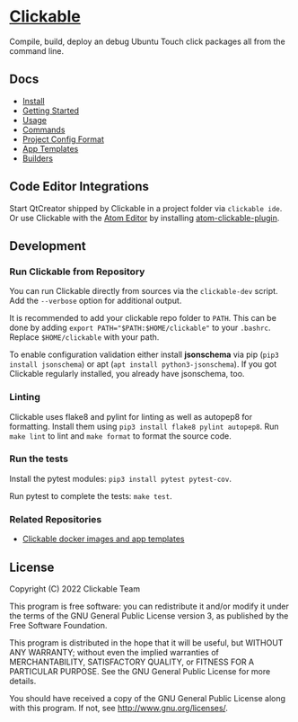 # [Clickable](https://clickable-ut.dev/en/latest/)

Compile, build, deploy an debug Ubuntu Touch click packages all from the command line.

## Docs

* [Install](https://clickable-ut.dev/en/latest/install.html)
* [Getting Started](https://clickable-ut.dev/en/latest/getting-started.html)
* [Usage](https://clickable-ut.dev/en/latest/usage.html)
* [Commands](https://clickable-ut.dev/en/latest/commands.html)
* [Project Config Format](https://clickable-ut.dev/en/latest/clickable-json.html)
* [App Templates](https://clickable-ut.dev/en/latest/app-templates.html)
* [Builders](https://clickable-ut.dev/en/latest/builders.html)

## Code Editor Integrations

Start QtCreator shipped by Clickable in a project folder via `clickable ide`. Or use
Clickable with the [Atom Editor](https://atom.io) by installing
[atom-clickable-plugin](https://atom.io/packages/atom-clickable-plugin).

## Development

### Run Clickable from Repository

You can run Clickable directly from sources via the `clickable-dev` script.
Add the `--verbose` option for additional output.

It is recommended to add your clickable repo folder to `PATH`. 
This can be done by adding `export PATH="$PATH:$HOME/clickable"` to your `.bashrc`.
Replace `$HOME/clickable` with your path.

To enable configuration validation either install **jsonschema** via pip
(`pip3 install jsonschema`) or apt (`apt install python3-jsonschema`). If you
got Clickable regularly installed, you already have jsonschema, too.

### Linting

Clickable uses flake8 and pylint for linting as well as autopep8 for formatting.
Install them using `pip3 install flake8 pylint autopep8`.
Run `make lint` to lint and `make format` to format the source code.

### Run the tests

Install the pytest modules: `pip3 install pytest pytest-cov`.

Run pytest to complete the tests: `make test`.

### Related Repositories

* [Clickable docker images and app templates](https://gitlab.com/clickable)

## License

Copyright (C) 2022 Clickable Team

This program is free software: you can redistribute it and/or modify it under the terms of the GNU General Public License version 3, as published
by the Free Software Foundation.

This program is distributed in the hope that it will be useful, but WITHOUT ANY WARRANTY; without even the implied warranties of MERCHANTABILITY, SATISFACTORY QUALITY, or FITNESS FOR A PARTICULAR PURPOSE.  See the GNU General Public License for more details.

You should have received a copy of the GNU General Public License along with this program.  If not, see <http://www.gnu.org/licenses/>.
